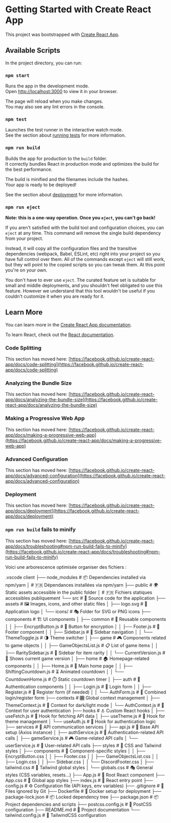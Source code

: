 # Getting Started with Create React App

This project was bootstrapped with [Create React App](https://github.com/facebook/create-react-app).

## Available Scripts

In the project directory, you can run:

### `npm start`

Runs the app in the development mode.\
Open [http://localhost:3000](http://localhost:3000) to view it in your browser.

The page will reload when you make changes.\
You may also see any lint errors in the console.

### `npm test`

Launches the test runner in the interactive watch mode.\
See the section about [running tests](https://facebook.github.io/create-react-app/docs/running-tests) for more information.

### `npm run build`

Builds the app for production to the `build` folder.\
It correctly bundles React in production mode and optimizes the build for the best performance.

The build is minified and the filenames include the hashes.\
Your app is ready to be deployed!

See the section about [deployment](https://facebook.github.io/create-react-app/docs/deployment) for more information.

### `npm run eject`

**Note: this is a one-way operation. Once you `eject`, you can't go back!**

If you aren't satisfied with the build tool and configuration choices, you can `eject` at any time. This command will remove the single build dependency from your project.

Instead, it will copy all the configuration files and the transitive dependencies (webpack, Babel, ESLint, etc) right into your project so you have full control over them. All of the commands except `eject` will still work, but they will point to the copied scripts so you can tweak them. At this point you're on your own.

You don't have to ever use `eject`. The curated feature set is suitable for small and middle deployments, and you shouldn't feel obligated to use this feature. However we understand that this tool wouldn't be useful if you couldn't customize it when you are ready for it.

## Learn More

You can learn more in the [Create React App documentation](https://facebook.github.io/create-react-app/docs/getting-started).

To learn React, check out the [React documentation](https://reactjs.org/).

### Code Splitting

This section has moved here: [https://facebook.github.io/create-react-app/docs/code-splitting](https://facebook.github.io/create-react-app/docs/code-splitting)

### Analyzing the Bundle Size

This section has moved here: [https://facebook.github.io/create-react-app/docs/analyzing-the-bundle-size](https://facebook.github.io/create-react-app/docs/analyzing-the-bundle-size)

### Making a Progressive Web App

This section has moved here: [https://facebook.github.io/create-react-app/docs/making-a-progressive-web-app](https://facebook.github.io/create-react-app/docs/making-a-progressive-web-app)

### Advanced Configuration

This section has moved here: [https://facebook.github.io/create-react-app/docs/advanced-configuration](https://facebook.github.io/create-react-app/docs/advanced-configuration)

### Deployment

This section has moved here: [https://facebook.github.io/create-react-app/docs/deployment](https://facebook.github.io/create-react-app/docs/deployment)

### `npm run build` fails to minify

This section has moved here: [https://facebook.github.io/create-react-app/docs/troubleshooting#npm-run-build-fails-to-minify](https://facebook.github.io/create-react-app/docs/troubleshooting#npm-run-build-fails-to-minify)

Voici une arborescence optimisée organiser des fichiers :

.vscode
client
├── node_modules # 📦 Dependencies installed via npm/yarn
│ # 🇫🇷 Dépendances installées via npm/yarn
├── public # 🌍 Static assets accessible in the public folder
│ # 🇫🇷 Fichiers statiques accessibles publiquement
└── src # 📜 Source code for the application
├── assets # 🖼️ Images, icons, and other static files
│ ├── logo.svg # 🎨 Application logo
│ └── icons/ # 🎭 Folder for SVG or PNG icons
├── components # 🏗️ UI components
│ ├── common # 🔁 Reusable components
│ │ ├── EncryptButton.js # 🔐 Button for encryption
│ │ ├── Footer.js # 🔽 Footer component
│ │ ├── Sidebar.js # 📜 Sidebar navigation
│ │ └── ThemeToggle.js # 🌗 Theme switcher
│ ├── game # 🎮 Components related to game objects
│ │ ├── GameObjectsList.js # 📋 List of game items
│ │ ├── RaritySidebar.js # 🌟 Sidebar for item rarity
│ │ └── CurrentVersion.js # 🔄 Shows current game version
│ ├── home # 🏠 Homepage-related components
│ │ ├── Home.js # 🏡 Main home page
│ │ ├── ShiftingCountdown.js # ⏳ Animated countdown
│ │ └── CountdownHome.js # ⏱️ Static countdown timer
│ ├── auth # 🔑 Authentication components
│ │ ├── Login.js # 👤 Login form
│ │ ├── Register.js # 📝 Register form (if needed)
│ │ └── AuthForm.js # 🔄 Combined login/register form
├── contexts # 🎛️ Global context management
│ ├── ThemeContext.js # 🌙 Context for dark/light mode
│ └── AuthContext.js # 🔑 Context for user authentication
├── hooks # ⚓ Custom React hooks
│ ├── useFetch.js # 🔄 Hook for fetching API data
│ ├── useTheme.js # 🎨 Hook for theme management
│ └── useAuth.js # 🔐 Hook for authentication logic
├── services # 📡 API communication services
│ ├── api.js # 🔗 Base API setup (Axios instance)
│ ├── authService.js # 🔑 Authentication-related API calls
│ ├── gameService.js # 🎮 Game-related API calls
│ └── userService.js # 👤 User-related API calls
├── styles # 🎨 CSS and Tailwind styles
│ ├── components # 📌 Component-specific styles
│ │ ├── EncryptButton.css
│ │ ├── Footer.css
│ │ ├── GameObjectsList.css
│ │ ├── Login.css
│ │ ├── Sidebar.css
│ │ └── DiscordFooter.css
│ ├── tailwind.css # 🎨 Tailwind global styles
│ └── globals.css # 🎭 General styles (CSS variables, resets...)
├── App.js # 🏡 Root React component
├── App.css # 🎨 Global app styles
├── index.js # 🚀 React entry point
├── config.js # ⚙️ Configuration file (API keys, env variables)
├── .gitignore # 🚫 Files ignored by Git
├── Dockerfile # 🐳 Docker setup for deployment
├── package-lock.json # 📦 Locked dependency tree
├── package.json # 📦 Project dependencies and scripts
├── postcss.config.js # 🎨 PostCSS configuration
├── README.md # 📖 Project documentation
└── tailwind.config.js # 🎨 TailwindCSS configuration
